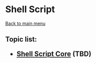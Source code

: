 <H1>Shell Script</h1>

[Back to main menu](../../README.md)

<h2>

Topic list:
* [Shell Script Core](education/ShellScriptCore.md) (TBD)

</h2>